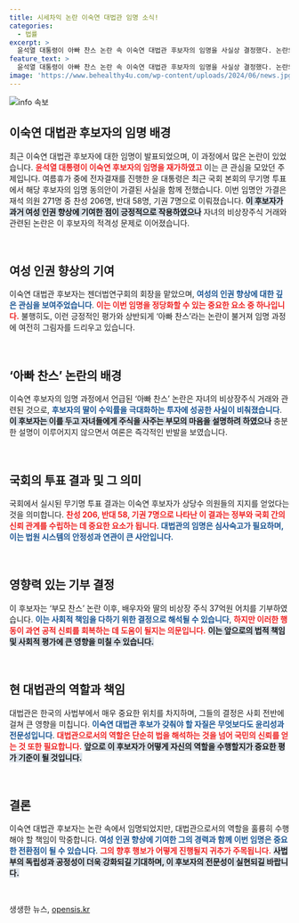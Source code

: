 ```yaml
---
title: 시세차익 논란 이숙연 대법관 임명 소식!
categories:
  - 법률
excerpt: >
  윤석열 대통령이 아빠 찬스 논란 속 이숙연 대법관 후보자의 임명을 사실상 결정했다. 논란의 중심에 있는 비상장주식 매매와 자녀에 대한 편법 증여 의혹, 그리고 그에 대한 후보자의 반응이 대중의 관심을 끌고 있다.
feature_text: >
  윤석열 대통령이 아빠 찬스 논란 속 이숙연 대법관 후보자의 임명을 사실상 결정했다. 논란의 중심에 있는 비상장주식 매매와 자녀에 대한 편법 증여 의혹, 그리고 그에 대한 후보자의 반응이 대중의 관심을 끌고 있다.
image: 'https://www.behealthy4u.com/wp-content/uploads/2024/06/news.jpg'
---
```


<p><img src="https://www.behealthy4u.com/wp-content/uploads/2024/06/news.jpg" alt="info 속보" /></p>

<h2 data-ke-size="size26">이숙연 대법관 후보자의 임명 배경</h2>

<p data-ke-size="size16">최근 이숙연 대법관 후보자에 대한 임명이 발표되었으며, 이 과정에서 많은 논란이 있었습니다. <b><span style="color: #ee2323;">윤석열 대통령이 이숙연 후보자의 임명을 재가하였고</span></b> 이는 큰 관심을 모았던 주제입니다. 여름휴가 중에 전자결재를 진행한 윤 대통령은 최근 국회 본회의 무기명 투표에서 해당 후보자의 임명 동의안이 가결된 사실을 함께 전했습니다. 이번 임명안 가결은 재석 의원 271명 중 찬성 206명, 반대 58명, 기권 7명으로 이뤄졌습니다. <b><span style="background-color: #21538527;">이 후보자가 과거 여성 인권 향상에 기여한 점이 긍정적으로 작용하였으나</span></b> 자녀의 비상장주식 거래와 관련된 논란은 이 후보자의 적격성 문제로 이어졌습니다.</p>

<p data-ke-size="size16">&nbsp;</p>

<h2 data-ke-size="size26">여성 인권 향상의 기여</h2>

<p data-ke-size="size16">이숙연 대법관 후보자는 젠더법연구회의 회장을 맡았으며, <b><span style="color: #1a5490;">여성의 인권 향상에 대한 깊은 관심을 보여주었습니다</span></b>. <b><span style="color: #ee2323;">이는 이번 임명을 정당화할 수 있는 중요한 요소 중 하나입니다.</span></b> 불행히도, 이런 긍정적인 평가와 상반되게 ‘아빠 찬스’라는 논란이 불거져 임명 과정에 여전히 그림자를 드리우고 있습니다.</p>

<p data-ke-size="size16">&nbsp;</p>

<h2 data-ke-size="size26">‘아빠 찬스’ 논란의 배경</h2>

<p data-ke-size="size16">이숙연 후보자의 임명 과정에서 언급된 ‘아빠 찬스’ 논란은 자녀의 비상장주식 거래와 관련된 것으로, <b><span style="color: #1a5490;">후보자의 딸이 수익률을 극대화하는 투자에 성공한 사실이 비춰졌습니다</span></b>. <b><span style="background-color: #21538527;">이 후보자는 이를 두고 자녀들에게 주식을 사주는 부모의 마음을 설명하려 하였으나</span></b> 충분한 설명이 이루어지지 않으면서 여론은 즉각적인 반발을 보였습니다.</p>

<p data-ke-size="size16">&nbsp;</p>

<h2 data-ke-size="size26">국회의 투표 결과 및 그 의미</h2>

<p data-ke-size="size16">국회에서 실시된 무기명 투표 결과는 이숙연 후보자가 상당수 의원들의 지지를 얻었다는 것을 의미합니다. <b><span style="color: #ee2323;">찬성 206, 반대 58, 기권 7명으로 나타난 이 결과는 정부와 국회 간의 신뢰 관계를 수립하는 데 중요한 요소가 됩니다</span></b>. <b><span style="color: #1a5490;">대법관의 임명은 심사숙고가 필요하며, 이는 법원 시스템의 안정성과 연관이 큰 사안입니다.</span></b></p>

<p data-ke-size="size16">&nbsp;</p>

<h2 data-ke-size="size26">영향력 있는 기부 결정</h2>

<p data-ke-size="size16">이 후보자는 ‘부모 찬스’ 논란 이후, 배우자와 딸의 비상장 주식 37억원 어치를 기부하였습니다. <b><span style="color: #1a5490;">이는 사회적 책임을 다하기 위한 결정으로 해석될 수 있습니다</span></b>, <b><span style="color: #ee2323;">하지만 이러한 행동이 과연 공적 신뢰를 회복하는 데 도움이 될지는 의문입니다.</span></b> <b><span style="background-color: #21538527;">이는 앞으로의 법적 책임 및 사회적 평가에 큰 영향을 미칠 수 있습니다.</span></b></p>

<p data-ke-size="size16">&nbsp;</p>

<h2 data-ke-size="size26">현 대법관의 역할과 책임</h2>

<p data-ke-size="size16">대법관은 한국의 사법부에서 매우 중요한 위치를 차지하며, 그들의 결정은 사회 전반에 걸쳐 큰 영향을 미칩니다. <b><span style="color: #1a5490;">이숙연 대법관 후보가 갖춰야 할 자질은 무엇보다도 윤리성과 전문성입니다</span></b>. <b><span style="color: #ee2323;">대법관으로서의 역할은 단순히 법을 해석하는 것을 넘어 국민의 신뢰를 얻는 것 또한 필요합니다.</span></b> <b><span style="background-color: #21538527;">앞으로 이 후보자가 어떻게 자신의 역할을 수행할지가 중요한 평가 기준이 될 것입니다.</span></b></p>

<p data-ke-size="size16">&nbsp;</p>

<h2 data-ke-size="size26">결론</h2>

<p data-ke-size="size16">이숙연 대법관 후보자는 논란 속에서 임명되었지만, 대법관으로서의 역할을 훌륭히 수행해야 할 책임이 막중합니다. <b><span style="color: #1a5490;">여성 인권 향상에 기여한 그의 경력과 함께 이번 임명은 중요한 전환점이 될 수 있습니다</span></b>. <b><span style="color: #ee2323;">그의 향후 행보가 어떻게 진행될지 귀추가 주목됩니다.</span></b> <b><span style="background-color: #21538527;">사법부의 독립성과 공정성이 더욱 강화되길 기대하며, 이 후보자의 전문성이 실현되길 바랍니다.</span></b></p>

<p data-ke-size="size16">&nbsp;</p>
생생한 뉴스, <a href="https://opensis.kr" rel="dofollow">opensis.kr</a>


